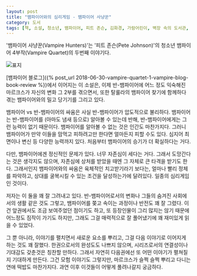 ```yaml
---
layout: post
title: "뱀파이어와의 심리게임 - 뱀파이어 사냥꾼"
category: 도서
tags: [책, 소설, 청소년, 뱀파이어, 피트 존슨, 김화경, 가람어린이, 벽장 속의 도서관, 서평]
---
```


'뱀파이어 사냥꾼(Vampire Hunters)'는
'피트 존슨(Pete Johnson)'의
청소년 뱀파이어 4부작(Vampire Quartet)의 두번째 이야기다.

![표지](https://lh3.googleusercontent.com/6dtjf4osa-Q8DNk3e2pR-OtFk2PAoUIJA_0fApHgaL2159mczgJIgKwSi0jqBnm86MdRloqolIxcxw=s480)

[뱀파이어 블로그]({% post_url 2018-06-30-vampire-quartet-1-vampire-blog-book-review %})에서 이어지는 이 소설은,
이제 반-뱀파이어에 어느 정도 익숙해진 마르크스가
자신의 변화 그 2부를 겪으면서,
또한 탈룰라의 뱀파이어 찾기에 함께하다 겪는 뱀파이어와의 밀고 당기기를 그리고 있다.

뱀파이어 vs 반-뱀파이어의 싸움은 사실 반-뱀파이어가 압도적으로 불리하다.
뱀파이어는 반-뱀파이어를 (아마도 냄새 등으로) 알아볼 수 있는데 반해,
반-뱀파이어에게는 그런 능력이 없기 때문이다.
뱀파이어를 알아볼 수 없는 것은 인간도 마찬가지다.
그러니 뱀파이어가 만약 이들을 맘먹고 피하려고만 한다면 얼마든지 피할 수도 있다.
심지어 최면이나 변신 등 다양한 능력까지 있다.
처음부터 뱀파이어의 승기가 더 확실하다는 거다.

다만, 뱀파이어에겐 정신적인 문제가 있다.
너무 자존심이 세다는 거다.
그래서 도망간다는 것은 생각지도 않으며,
자존심에 상처를 받았을 때엔 그 자체로 큰 타격을 받기도 한다.
그래서인지 뱀파이어와의 싸움은 육체적인 치고받기라기 보다는,
얼마나 빨리 정체를 파악하고,
상대를 굴복시킬 수 있는 조건을 달성하는가에 달려있다.
일종의 심리게임인 것이다.

저자는 이 둘을 꽤 잘 그려내고 있다.
반-뱀파이어로서의 변화나 그들의 숨겨진 사회에서의 생활 같은 것도 그렇고,
뱀파이어를 쫒고 속이는 과정이나 반전도 꽤 잘 그렸다.
이건 앞권에서도 조금 보여주었던 점이기도 하고,
또 등장인물이 그리 많지는 않기 때문에 어느정도 짐작이 가기도 하지만,
그래도 그걸 매력적으로 잘 풀어냈기에 꽤 재미있게 읽을 수 있었다.

그 뿐 아니라, 이야기를 펼치면서 새로운 요소를 뿌리고,
그걸 다음 이야기로 이어지게 하는 것도 꽤 잘했다.
한권으로서의 완성도도 나쁘지 않으며,
시리즈로서의 연결성이나 기대감도 갖춘것은 칭찬할 만하다.
그래서 자연히 다음권에선 또 어떤 이야기가 펼쳐질지 기대하게 만든다.
그건 모험 이야기도 그렇지만,
마르크스가 슬쩍 슬쩍 뿌리고 다니는 연애 떡밥도 마찬가지다.
과연 이후 이것들이 어떻게 풀려나갈지 궁금하다.
